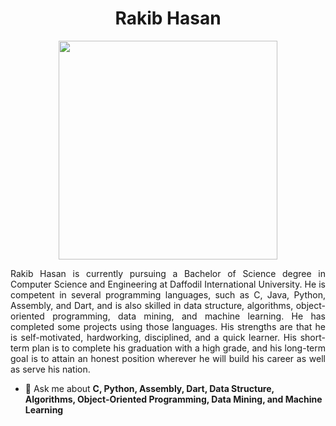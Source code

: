 <h1 align="center">Rakib Hasan</h1>

<div align="center">
<img src="https://www.bing.com/th/id/OGC.8190a1dce0daf6e56c705dba6e07d27f?pid=1.7&rurl=https%3a%2f%2fcdn.dribbble.com%2fusers%2f5690231%2fscreenshots%2f16191500%2fmedia%2f4fbd0ec22f13a3521bb37cc5fe8b1cb3.gif&ehk=EG0DMGOyUJ3le8SNjdlo%2bLxxSje3wP1E7qT5TKymyW0%3d" width="350">
</div>

<p align="justify">Rakib Hasan is currently pursuing a Bachelor of Science degree in Computer Science and Engineering at Daffodil International University. He is competent in several programming languages, such as C, Java, Python, Assembly, and Dart, and is also skilled in data structure, algorithms, object-oriented programming, data mining, and machine learning. He has completed some projects using those languages. His strengths are that he is self-motivated, hardworking, disciplined, and a quick learner. His short-term plan is to complete his graduation with a high grade, and his long-term goal is to attain an honest position wherever he will build his career as well as serve his nation.</p>

- 💬 Ask me about **C, Python, Assembly, Dart, Data Structure, Algorithms, Object-Oriented Programming, Data Mining, and Machine Learning**
